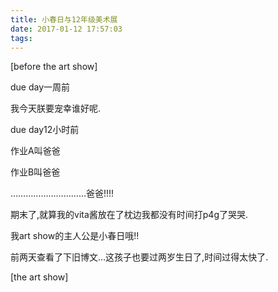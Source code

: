 ```yaml
---
title: 小春日与12年级美术展
date: 2017-01-12 17:57:03
tags:
---
```

[before the art show]

due day一周前

我今天朕要宠幸谁好呢.



due day12小时前

作业A叫爸爸

作业B叫爸爸



…………………………爸爸!!!!

期末了,就算我的vita酱放在了枕边我都没有时间打p4g了哭哭.

我art show的主人公是小春日哦!!

前两天查看了下旧博文…这孩子也要过两岁生日了,时间过得太快了.

[the art show]
